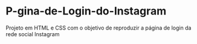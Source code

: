 # P-gina-de-Login-do-Instagram
Projeto em HTML e CSS com o objetivo de reproduzir a página de login da rede social Instagram
